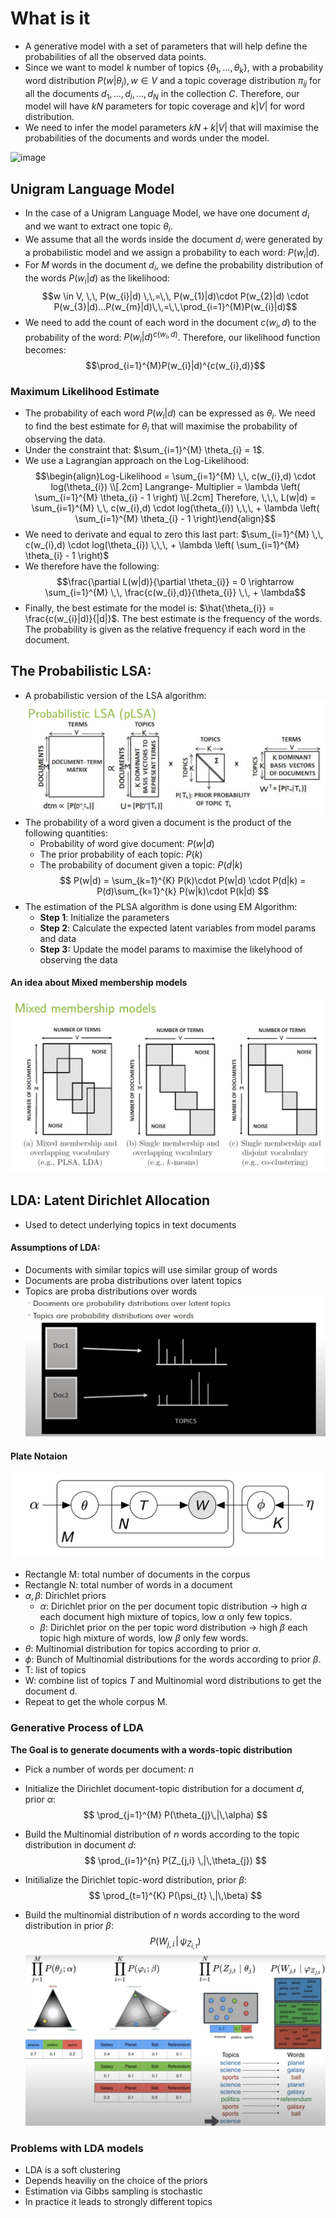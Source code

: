 # What is it
* A generative model with a set of parameters that will help define the probabilities of all the observed data points. 
* Since we want to model $k$ number of topics $\{\theta_{1},...,\theta_{k}\}$, with a probability word distribution $P(w|\theta_{j}), \,  w \in V$ and a topic coverage distribution $\pi_{ij}$ for all the documents $d_{1},...,d_{i},...,d_{N}$ in the collection $C$. Therefore, our model will have $kN$ parameters for topic coverage and $k|V|$ for word distribution.
* We need to infer the model parameters $kN + k|V|$ that will maximise the probabilities of the documents and words under the model.

![image](pics/proba_model.png)

## Unigram Language Model
* In the case of a Unigram Language Model, we have one document $d_{i}$ and we want to extract one topic $\theta_{i}$.
* We assume that all the words inside the document $d_{i}$ were generated by a probabilistic model and we assign a probability to each word: $P(w_{i}|d)$.
* For $M$ words in the document $d_{i}$, we define the probability distribution of the words $P(w_{i}|d)$ as the likelihood: $$w \in V, \,\, P(w_{i}|d) \,\,=\,\, P(w_{1}|d)\cdot P(w_{2}|d) \cdot P(w_{3}|d)...P(w_{m}|d)\,\,=\,\,\prod_{i=1}^{M}P(w_{i}|d)$$
* We need to add the count of each word in the document $c(w_{i},d)$ to the probability of the word: $P(w_{i}|d)^{c(w_{i},d)}$. Therefore, our likelihood function becomes: $$\prod_{i=1}^{M}P(w_{i}|d)^{c(w_{i},d)}$$
### Maximum Likelihood Estimate
* The probability of each word $P(w_{i}|d)$ can be expressed as $\theta_{i}$. We need to find the best estimate for $\theta_{i}$ that will maximise the probability of observing the data.
* Under the constraint that: $\sum_{i=1}^{M} \theta_{i} = 1$.
* We use a Lagrangian approach on the Log-Likelihood: $$\begin{align}Log-Likelihood = \sum_{i=1}^{M} \,\, c(w_{i},d) \cdot log(\theta_{i}) \\[.2cm] Langrange- Multiplier = \lambda \left( \sum_{i=1}^{M} \theta_{i} - 1 \right) \\[.2cm]  Therefore, \,\,\,  L(w|d) = \sum_{i=1}^{M} \,\, c(w_{i},d) \cdot log(\theta_{i}) \,\,\, + \lambda \left( \sum_{i=1}^{M} \theta_{i} - 1 \right)\end{align}$$
* We need to derivate and equal to zero this last part: $\sum_{i=1}^{M} \,\, c(w_{i},d) \cdot log(\theta_{i}) \,\,\, + \lambda \left( \sum_{i=1}^{M} \theta_{i} - 1 \right)$
* We therefore have the following: $$\frac{\partial L(w|d)}{\partial \theta_{i}} = 0 \rightarrow \sum_{i=1}^{M} \,\, \frac{c(w_{i},d)}{\theta_{i}} \,\, + \lambda$$
* Finally, the best estimate for the model is: $\hat{\theta_{i}} = \frac{c(w_{i}|d)}{|d|}$. The best estimate is the frequency of the words. The probability is given as the relative frequency if each word in the document. 

## The Probabilistic LSA:
* A probabilistic version of the LSA algorithm:
![image](images/plsa.png)
* The probability of a word given a document is the product of the following quantities:
	* Probability of word give document: $P(w | d)$
	* The prior probability of each topic: $P(k)$
	* The probability of document given a topic: $P(d|k)$
$$ P(w|d) = \sum_{k=1}^{K} P(k)\cdot P(w|d) \cdot P(d|k) = P(d)\sum_{k=1}^{k} P(w|k)\cdot P(k|d) $$
* The estimation of the PLSA algorithm is done using EM Algorithm:
	* **Step 1**: Initialize the parameters
	* **Step 2**: Calculate the expected latent variables from model params and data
	* **Step 3:** Update the model params to maximise the likelyhood of observing the data

#### An idea about Mixed membership models
![image](images/mmber.png)

## LDA: Latent Dirichlet Allocation
* Used to detect underlying topics in text documents
#### Assumptions of LDA:
* Documents with similar topics will use similar group of words
* Documents are proba distributions over latent topics
* Topics are proba distributions over words
![image](images/lda.png)

#### Plate Notaion
![image](images/lda_plate.png)

* Rectangle M: total number of documents in the corpus
* Rectangle N: total number of words in a document
* $\alpha, \beta$: Dirichlet priors 
	* $\alpha$: Dirichlet prior on the per document topic distribution -> high $\alpha$ each document high mixture of topics, low $\alpha$ only few topics.
	* $\beta$: Dirichlet prior on the per topic word distribution -> high $\beta$ each topic high mixture of words, low $\beta$ only few words.
* $\theta$: Multinomial distribution for topics according to prior $\alpha$.
* $\phi$: Bunch of Multinomial distributions for the words according to prior $\beta$.
* T: list of topics
* W: combine list of topics $T$ and Multinomial word distributions to get the document d.
* Repeat to get the whole corpus M.

### Generative Process of LDA
**The Goal is to generate documents with a words-topic distribution**
* Pick a number of words per document: $n$
* Initialize the Dirichlet document-topic distribution for a document $d$, prior $\alpha$: $$ \prod_{j=1}^{M} P(\theta_{j}\,|\,\alpha) $$

* Build the Multinomial distribution of $n$ words according to the topic distribution in document $d$: $$ \prod_{i=1}^{n} P(Z_{j,i} \,|\,\theta_{j}) $$
* Initilialize the Dirichlet topic-word distribution, prior $\beta$: $$ \prod_{t=1}^{K} P(\psi_{t} \,|\,\beta) $$
* Build the multinomial distribution of $n$ words according to the word distribution in prior $\beta$: $$ P(W_{j,i} \,|\,\psi_{Z_{i,t}}) $$
![image](images/tops.png)


### Problems with LDA models
* LDA is a soft clustering
* Depends heaviliy on the choice of the priors
* Estimation via Gibbs sampling is stochastic
* In practice it leads to strongly different topics

